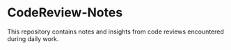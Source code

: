 # CodeReview-Notes
This repository contains notes and insights from code reviews encountered during daily work.
